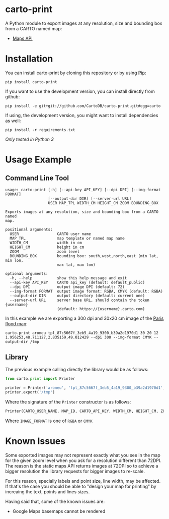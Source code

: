 carto-print
===========

A Python module to export images at any resolution, size and bounding box from a CARTO named map:

* [Maps API](https://carto.com/docs/carto-engine/maps-api)

Installation
============

You can install carto-print by cloning this repository or by using
[Pip](http://pypi.python.org/pypi/pip):

    pip install carto-print

If you want to use the development version, you can install directly from github:

    pip install -e git+git://github.com/CartoDB/carto-print.git#egg=carto

If using, the development version, you might want to install dependencies as well:

    pip install -r requirements.txt

*Only tested in Python 3*

Usage Example
=============

Command Line Tool
-----------------

```
usage: carto-print [-h] [--api-key API_KEY] [--dpi DPI] [--img-format FORMAT]
                   [--output-dir DIR] [--server-url URL]
                   USER MAP_TPL WIDTH_CM HEIGHT_CM ZOOM BOUNDING_BOX

Exports images at any resolution, size and bounding box from a CARTO named
map.

positional arguments:
  USER                 CARTO user name
  MAP_TPL              map template or named map name
  WIDTH_CM             width in cm
  HEIGHT_CM            height in cm
  ZOOM                 zoom level
  BOUNDING_BOX         bounding box: south,west,north,east (min lat, min lon,
                       max lat, max lon)

optional arguments:
  -h, --help           show this help message and exit
  --api-key API_KEY    CARTO api_key (default: default_public)
  --dpi DPI            output image DPI (default: 72)
  --img-format FORMAT  output image format: RGBA, CMYK (default: RGBA)
  --output-dir DIR     output directory (default: current one)
  --server-url URL     server base URL, should contain the token {username}
                       (default: https://{username}.carto.com)
```

In this example we are exporting a 300 dpi and 30x20 cm image of the [Paris flood map](https://aromeu.carto.com/builder/87c5667f-3eb5-4a19-9300-b39a2d1970d1/embed):

```
carto-print aromeu tpl_87c5667f_3eb5_4a19_9300_b39a2d1970d1 30 20 12 1.956253,48.711127,2.835159,49.012429 --dpi 300 --img-format CMYK --output-dir /tmp
```

Library
-------

The previous example calling directly the library would be as follows:

```python
from carto.print import Printer

printer = Printer('aromeu', 'tpl_87c5667f_3eb5_4a19_9300_b39a2d1970d1', 'default_public', 30, 20, 12, '1.956253,48.711127,2.835159,49.012429', 300, 'CMYK')
printer.export('/tmp')
```

Where the signature of the `Printer` constructor is as follows:

```python
Printer(CARTO_USER_NAME, MAP_ID, CARTO_API_KEY, WIDTH_CM, HEIGHT_CM, ZOOM_LEVEL, BOUNDING_BOX, DPI, IMAGE_FORMAT)
```

Where `IMAGE_FORMAT` is one of `RGBA` or `CMYK`


Known Issues
============

Some exported images may not represent exactly what you see in the map for the given zoom level when you ask for a resolution different than 72DPI. The reason is the static maps API returns images at 72DPI so to achieve a bigger resolution the library requests for bigger images to re-scale.

For this reason, specially labels and point size, line width, may be affected. If that's the case you should be able to "design your map for printing" by increaing the text, points and lines sizes.

Having said that, some of the known issues are:

- Google Maps basemaps cannot be rendered
